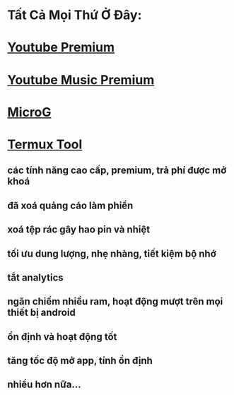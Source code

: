 
# Tất Cả Mọi Thứ Ở Đây: 


# [Youtube Premium](https://github.com/manhokok/ytb-premium/releases/download/Final/youtube-premium-v19.47.53.apk)

# [Youtube Music Premium](https://github.com/manhokok/ytb-premium/releases/download/Final/youtube-music-premium.apk)


# [MicroG](https://github.com/ReVanced/GmsCore/releases/)

# [Termux Tool](https://github.com/manhokok/ToolSdcard/)

## các tính năng cao cấp, premium, trả phí được mở khoá
## đã xoá quảng cáo làm phiền
## xoá tệp rác gây hao pin và nhiệt
## tối ưu dung lượng, nhẹ nhàng, tiết kiệm bộ nhớ
## tắt analytics
## ngăn chiếm nhiều ram, hoạt động mượt trên mọi thiết bị android
## ổn định và hoạt động tốt
## tăng tốc độ mở app, tính ổn định
## nhiều hơn nữa...
